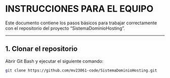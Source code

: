 # INSTRUCCIONES PARA EL EQUIPO

Este documento contiene los pasos básicos para trabajar correctamente con el repositorio del proyecto “SistemaDominioHosting”.

---

## 1. Clonar el repositorio

Abrir Git Bash y ejecutar el siguiente comando:

```bash
git clone https://github.com/mv23061-code/SistemaDominioHosting.git